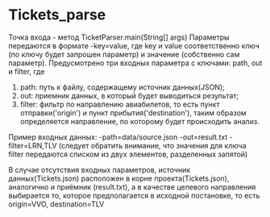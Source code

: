 # Tickets_parse
Точка входа - метод TicketParser.main(String[] args)
Параметры передаются в формате -key=value, где key и value соответственно ключ 
(по ключу будет запрошен параметр) и значение (собственно сам параметр).
Предусмотрено три входных параметра с ключами: path, out и filter, где 
1. path: путь к файлу, содержащему источник данных(JSON);
2. out: приемник данных, в который будет выводиться результат;
3. filter: фильтр по направлению авиабилетов, то есть пункт отправки('origin') 
и пункт прибытия('destination'), таким образом определяется направление, 
по которому будет происходить анализ.

 Пример входных данных: -path=data/source.json -out=result.txt -filter=LRN,TLV
 (следует обратить внимание, что значения для ключа filter передаются списком из двух
 элементов, разделенных запятой)
 
 В случае отсутствия входных параметров, источник данных(Tickets.json) расположен
в корне проекта(Tickets.json), аналогично и приёмник (result.txt), а в качестве
целевого направления выбирается то, которое предполагается в исходной постановке,
то есть origin=VVO, destination=TLV
